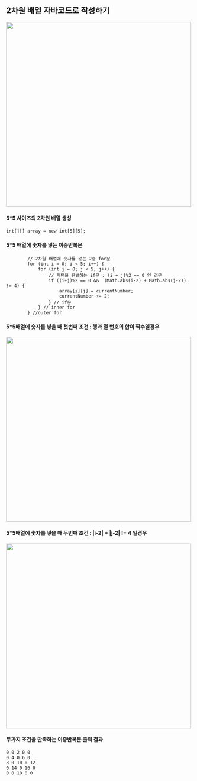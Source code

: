 
## 2차원 배열 자바코드로 작성하기
<img src="https://user-images.githubusercontent.com/90735202/252681435-3e1de8f6-865f-454e-b5c6-52933ab8b088.jpg" width="500" height="500">

#### 5*5 사이즈의 2차원 배열 생성
```
int[][] array = new int[5][5];
```

#### 5*5 배열에 숫자를 넣는 이중반복문
```
		// 2차원 배열에 숫자를 넣는 2중 for문 
		for (int i = 0; i < 5; i++) {
			for (int j = 0; j < 5; j++) {
				// 패턴을 판별하는 if문 : (i + j)%2 == 0 인 경우 
				if ((i+j)%2 == 0 &&  (Math.abs(i-2) + Math.abs(j-2)) != 4) {
					array[i][j] = currentNumber;
					currentNumber += 2;
				} // if문 
			} // inner for
		} //outer for
```
#### 5*5배열에 숫자를 넣을 때 첫번째 조건 : 행과 열 번호의 합이 짝수일경우
<img src="https://user-images.githubusercontent.com/90735202/252686995-fd7aab4c-012f-4a84-8e7e-a4ecd3bb426c.png" width="500" height="500">

#### 5*5배열에 숫자를 넣을 때 두번째 조건 : |i-2| + |j-2| != 4 일경우
<img src="https://user-images.githubusercontent.com/90735202/252687065-6bb9aa0f-8c85-4c41-a4d6-3e1370552c7e.png" width="500" height="500">

#### 두가지 조건을 만족하는 이중반복문 출력 결과
```
0 0 2 0 0 
0 4 0 6 0 
8 0 10 0 12 
0 14 0 16 0 
0 0 18 0 0 
```
